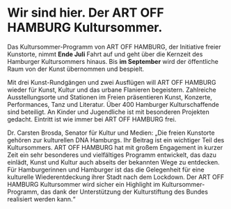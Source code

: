 # Wir sind hier. Der ART OFF HAMBURG Kultursommer.

Das Kultursommer-Programm von ART OFF HAMBURG, der Initiative freier Kunstorte, nimmt **Ende Juli** Fahrt auf und geht über die Kernzeit des Hamburger Kultursommers hinaus. Bis
**im September** wird der öffentliche Raum von der Kunst übernommen und bespielt.

Mit drei Kunst-Rundgängen und zwei Ausflügen will ART OFF HAMBURG wieder für Kunst, Kultur und das urbane Flanieren begeistern. Zahlreiche Ausstellungsorte und Stationen im Freien präsentieren 
Kunst, Konzerte, Performances, Tanz und Literatur. Über 400 Hamburger Kulturschaffende sind beteiligt. An Kinder und Jugendliche ist mit besonderen Projekten gedacht. Eintritt ist wie immer bei 
ART OFF HAMBURG frei.

Dr. Carsten Brosda, Senator für Kultur und Medien: „Die freien Kunstorte gehören zur kulturellen DNA Hamburgs. Ihr Beitrag ist ein wichtiger Teil des Kultursommers. ART OFF HAMBURG hat mit großem 
Engagement in kurzer Zeit ein sehr besonderes und vielfältiges Programm entwickelt, das dazu einlädt, Kunst und Kultur auch abseits der bekannten Wege zu entdecken. Für Hamburgerinnen und 
Hamburger ist das die Gelegenheit für eine kulturelle Wiederentdeckung ihrer Stadt nach dem Lockdown. Der ART OFF HAMBURG Kultursommer wird sicher ein Highlight im Kultursommer-Programm, das dank 
der Unterstützung der Kulturstiftung des Bundes realisiert werden kann.“
